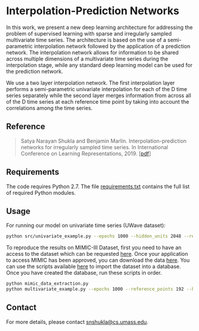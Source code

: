 # Interpolation-Prediction Networks
In this work, we present a new deep learning architecture for addressing the problem of supervised learning with sparse and irregularly sampled multivariate time
series. The architecture is based on the use of a semi-parametric interpolation
network followed by the application of a prediction network. The interpolation
network allows for information to be shared across multiple dimensions of a multivariate time series during the interpolation stage, while any standard deep learning model can be used for the prediction network.

We use a two layer interpolation network. The first interpolation layer performs a semi-parametric univariate interpolation for each of the D time series separately while the second layer merges information from across all of the D time series at each reference time point by taking into account the correlations among the time series. 


## Reference
> Satya Narayan Shukla and Benjamin Marlin. Interpolation-prediction networks for irregularly sampled time series. In International Conference on Learning Representations, 2019. \[[pdf](https://openreview.net/pdf?id=r1efr3C9Ym)\]


## Requirements
The code requires Python 2.7. The file [requirements.txt](requirements.txt) contains the full list of
required Python modules.

## Usage
For running our model on univariate time series (UWave dataset):
```bash
python src/univariate_example.py --epochs 1000 --hidden_units 2048 --ref_points 128 --batch_size 2048
```
To reproduce the results on MIMIC-III Dataset, first you need to have an access to the dataset which can be requested [here](https://mimic.physionet.org/gettingstarted/access/). Once your application to access MIMIC has been approved, you can download the data [here](https://physionet.org/works/MIMICIIIClinicalDatabase/). You can use the scripts available [here](https://physionet.org/works/MIMICIIIClinicalDatabase/) to import the dataset into a database. Once you have created the database, run these scripts in order.
```bash
python mimic_data_extraction.py
python multivariate_example.py --epochs 1000 --reference_points 192 --hours_from_adm 48 --batch_size 256 --gpus 4
```

## Contact
For more  details, please contact <snshukla@cs.umass.edu>. 
